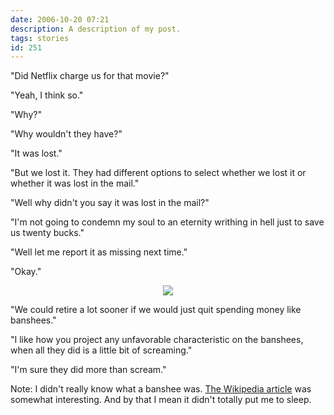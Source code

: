 ```yaml
---
date: 2006-10-20 07:21
description: A description of my post.
tags: stories
id: 251
---
```

"Did Netflix charge us for that movie?"

"Yeah, I think so."

"Why?"

"Why wouldn't they have?"

"It was lost."

"But we lost it.  They had different options to select whether we lost it or whether it was lost in the mail."

"Well why didn't you say it was lost in the mail?"

"I'm not going to condemn my soul to an eternity writhing in hell just to save us twenty bucks."

"Well let me report it as missing next time."

"Okay."
<!--more-->
<center><img src="/img/greenline.gif"></center>

"We could retire a lot sooner if we would just quit spending money like banshees."

"I like how you project any unfavorable characteristic on the banshees, when all they did is a little bit of screaming."

"I'm sure they did more than scream."

Note:  I didn't really know what a banshee was.  <a href="http://en.wikipedia.org/wiki/Banshee" target="_blank">The Wikipedia article</a> was somewhat interesting.  And by that I mean it didn't totally put me to sleep.